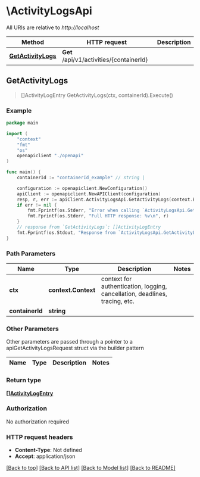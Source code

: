 # \ActivityLogsApi

All URIs are relative to *http://localhost*

Method | HTTP request | Description
------------- | ------------- | -------------
[**GetActivityLogs**](ActivityLogsApi.md#GetActivityLogs) | **Get** /api/v1/activities/{containerId} | 



## GetActivityLogs

> []ActivityLogEntry GetActivityLogs(ctx, containerId).Execute()



### Example

```go
package main

import (
    "context"
    "fmt"
    "os"
    openapiclient "./openapi"
)

func main() {
    containerId := "containerId_example" // string | 

    configuration := openapiclient.NewConfiguration()
    apiClient := openapiclient.NewAPIClient(configuration)
    resp, r, err := apiClient.ActivityLogsApi.GetActivityLogs(context.Background(), containerId).Execute()
    if err != nil {
        fmt.Fprintf(os.Stderr, "Error when calling `ActivityLogsApi.GetActivityLogs``: %v\n", err)
        fmt.Fprintf(os.Stderr, "Full HTTP response: %v\n", r)
    }
    // response from `GetActivityLogs`: []ActivityLogEntry
    fmt.Fprintf(os.Stdout, "Response from `ActivityLogsApi.GetActivityLogs`: %v\n", resp)
}
```

### Path Parameters


Name | Type | Description  | Notes
------------- | ------------- | ------------- | -------------
**ctx** | **context.Context** | context for authentication, logging, cancellation, deadlines, tracing, etc.
**containerId** | **string** |  | 

### Other Parameters

Other parameters are passed through a pointer to a apiGetActivityLogsRequest struct via the builder pattern


Name | Type | Description  | Notes
------------- | ------------- | ------------- | -------------


### Return type

[**[]ActivityLogEntry**](ActivityLogEntry.md)

### Authorization

No authorization required

### HTTP request headers

- **Content-Type**: Not defined
- **Accept**: application/json

[[Back to top]](#) [[Back to API list]](../README.md#documentation-for-api-endpoints)
[[Back to Model list]](../README.md#documentation-for-models)
[[Back to README]](../README.md)


